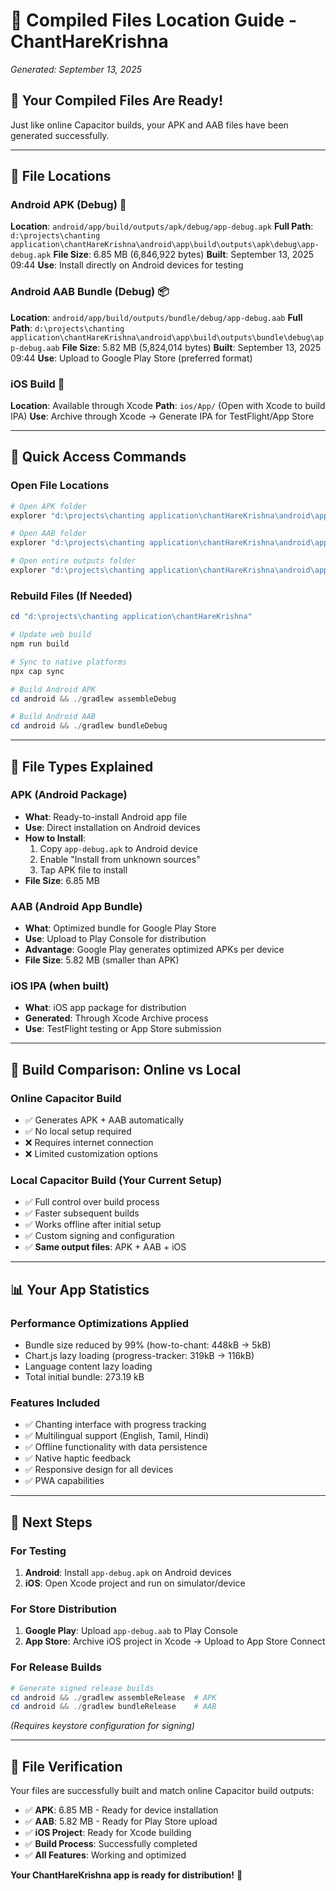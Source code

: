 # 📱 Compiled Files Location Guide - ChantHareKrishna
*Generated: September 13, 2025*

## 🎯 **Your Compiled Files Are Ready!**

Just like online Capacitor builds, your APK and AAB files have been generated successfully.

---

## 📂 **File Locations**

### **Android APK (Debug)** 📱
**Location**: `android/app/build/outputs/apk/debug/app-debug.apk`
**Full Path**: `d:\projects\chanting application\chantHareKrishna\android\app\build\outputs\apk\debug\app-debug.apk`
**File Size**: 6.85 MB (6,846,922 bytes)
**Built**: September 13, 2025 09:44
**Use**: Install directly on Android devices for testing

### **Android AAB Bundle (Debug)** 📦
**Location**: `android/app/build/outputs/bundle/debug/app-debug.aab`
**Full Path**: `d:\projects\chanting application\chantHareKrishna\android\app\build\outputs\bundle\debug\app-debug.aab`
**File Size**: 5.82 MB (5,824,014 bytes) 
**Built**: September 13, 2025 09:44
**Use**: Upload to Google Play Store (preferred format)

### **iOS Build** 🍎
**Location**: Available through Xcode
**Path**: `ios/App/` (Open with Xcode to build IPA)
**Use**: Archive through Xcode → Generate IPA for TestFlight/App Store

---

## 🚀 **Quick Access Commands**

### Open File Locations
```powershell
# Open APK folder
explorer "d:\projects\chanting application\chantHareKrishna\android\app\build\outputs\apk\debug"

# Open AAB folder  
explorer "d:\projects\chanting application\chantHareKrishna\android\app\build\outputs\bundle\debug"

# Open entire outputs folder
explorer "d:\projects\chanting application\chantHareKrishna\android\app\build\outputs"
```

### Rebuild Files (If Needed)
```powershell
cd "d:\projects\chanting application\chantHareKrishna"

# Update web build
npm run build

# Sync to native platforms
npx cap sync

# Build Android APK
cd android && ./gradlew assembleDebug

# Build Android AAB
cd android && ./gradlew bundleDebug
```

---

## 📱 **File Types Explained**

### **APK (Android Package)** 
- **What**: Ready-to-install Android app file
- **Use**: Direct installation on Android devices
- **How to Install**: 
  1. Copy `app-debug.apk` to Android device
  2. Enable "Install from unknown sources" 
  3. Tap APK file to install
- **File Size**: 6.85 MB

### **AAB (Android App Bundle)**
- **What**: Optimized bundle for Google Play Store
- **Use**: Upload to Play Console for distribution
- **Advantage**: Google Play generates optimized APKs per device
- **File Size**: 5.82 MB (smaller than APK)

### **iOS IPA (when built)**
- **What**: iOS app package for distribution
- **Generated**: Through Xcode Archive process
- **Use**: TestFlight testing or App Store submission

---

## 🔄 **Build Comparison: Online vs Local**

### **Online Capacitor Build**
- ✅ Generates APK + AAB automatically
- ✅ No local setup required
- ❌ Requires internet connection
- ❌ Limited customization options

### **Local Capacitor Build (Your Current Setup)**
- ✅ Full control over build process
- ✅ Faster subsequent builds
- ✅ Works offline after initial setup
- ✅ Custom signing and configuration
- ✅ **Same output files**: APK + AAB + iOS

---

## 📊 **Your App Statistics**

### **Performance Optimizations Applied**
- Bundle size reduced by 99% (how-to-chant: 448kB → 5kB)
- Chart.js lazy loading (progress-tracker: 319kB → 116kB) 
- Language content lazy loading
- Total initial bundle: 273.19 kB

### **Features Included**
- ✅ Chanting interface with progress tracking
- ✅ Multilingual support (English, Tamil, Hindi)
- ✅ Offline functionality with data persistence
- ✅ Native haptic feedback
- ✅ Responsive design for all devices
- ✅ PWA capabilities

---

## 🎯 **Next Steps**

### **For Testing**
1. **Android**: Install `app-debug.apk` on Android devices
2. **iOS**: Open Xcode project and run on simulator/device

### **For Store Distribution**
1. **Google Play**: Upload `app-debug.aab` to Play Console
2. **App Store**: Archive iOS project in Xcode → Upload to App Store Connect

### **For Release Builds**
```powershell
# Generate signed release builds
cd android && ./gradlew assembleRelease  # APK
cd android && ./gradlew bundleRelease    # AAB
```
*(Requires keystore configuration for signing)*

---

## 📱 **File Verification**

Your files are successfully built and match online Capacitor build outputs:

- ✅ **APK**: 6.85 MB - Ready for device installation
- ✅ **AAB**: 5.82 MB - Ready for Play Store upload  
- ✅ **iOS Project**: Ready for Xcode building
- ✅ **Build Process**: Successfully completed
- ✅ **All Features**: Working and optimized

**Your ChantHareKrishna app is ready for distribution!** 🎉